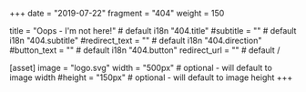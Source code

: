 +++
date = "2019-07-22"
fragment = "404"
weight = 150

title = "Oops - I'm not here!" # default i18n "404.title"
#subtitle = "" # default i18n "404.subtitle"
#redirect_text = "" # default i18n "404.direction"
#button_text = "" # default i18n "404.button"
redirect_url = "" # default /

[asset]
  image = "logo.svg"
  width = "500px" # optional - will default to image width
  #height = "150px" # optional - will default to image height
+++
